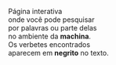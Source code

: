 Página interativa  
onde você pode pesquisar  
por palavras ou parte delas  
no ambiente da **machina**.  
Os verbetes encontrados  
aparecem em **negrito** no texto.  
